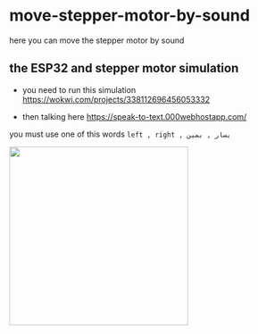 # move-stepper-motor-by-sound

here you can move the stepper motor by sound

## the ESP32 and stepper motor simulation
- you need to run this simulation https://wokwi.com/projects/338112696456053332

- then talking here https://speak-to-text.000webhostapp.com/  

you must use one of this words `left , right , يسار , يمين`



<p align="">
<a href="https://www.youtube.com/watch?v=jiLBWxXWT1Y&ab_channel=ahmedalwafi">
<img src="[https://i.ytimg.com/an_webp/jiLBWxXWT1Y/mqdefault_6s.webp?du=3000&sqp=CILj95YG&rs=AOn4CLC2lcD_cKL404wdd89Y1vhQvyxLLQ](https://user-images.githubusercontent.com/87250282/180682774-5cf06274-d80d-4a3f-9e57-53d94b634453.png)"  height="320px">
</a>
</p>


